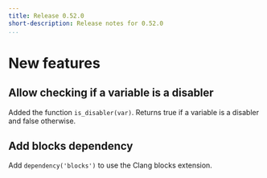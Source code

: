 ```yaml
---
title: Release 0.52.0
short-description: Release notes for 0.52.0
...
```


# New features

## Allow checking if a variable is a disabler

Added the function `is_disabler(var)`. Returns true if a variable is a disabler
and false otherwise.

## Add blocks dependency

Add `dependency('blocks')` to use the Clang blocks extension.

